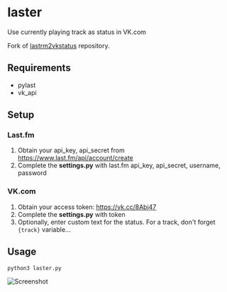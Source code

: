 # laster

Use currently playing track as status in VK.com

Fork of [lastrm2vkstatus](https://github.com/DiSonDS/lastfm2vkstatus) repository.

## Requirements
-   pylast
-   vk_api

## Setup

### Last.fm
1.  Obtain your api_key, api_secret from <https://www.last.fm/api/account/create>
2.  Complete the **settings.py** with last.fm api_key, api_secret, username, password

### VK.com
1.  Obtain your access token: <https://vk.cc/8Abj47>
2.  Complete the **settings.py** with token
3.  Optionally, enter custom text for the status. For a track, don't forget `{track}` variable...

## Usage

```console
python3 laster.py
```
![Screenshot](screenshot.png)

